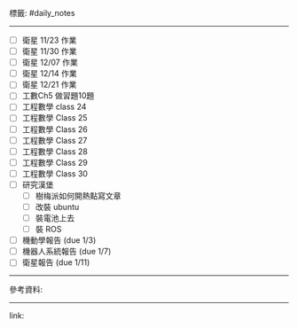標籤: #daily_notes 

---

- [ ] 衛星 11/23 作業
- [ ] 衛星 11/30 作業
- [ ] 衛星 12/07 作業
- [ ] 衛星 12/14 作業
- [ ] 衛星 12/21 作業
- [ ] 工數Ch5 做習題10題
- [ ] 工程數學 class 24
- [ ] 工程數學 Class 25
- [ ] 工程數學 Class 26
- [ ] 工程數學 Class 27
- [ ] 工程數學 Class 28
- [ ] 工程數學 Class 29
- [ ] 工程數學 Class 30
- [ ] 研究漢堡
	- [ ] 樹梅派如何開熱點寫文章
	- [ ] 改裝 ubuntu
	- [ ] 裝電池上去
	- [ ] 裝 ROS
- [ ] 機動學報告 (due 1/3)
- [ ] 機器人系統報告 (due 1/7)
- [ ] 衛星報告 (due 1/11)

---

參考資料:



---

link:

